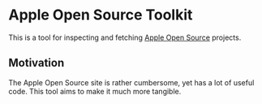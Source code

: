 # Apple Open Source Toolkit

This is a tool for inspecting and fetching [Apple Open Source](https://opensource.apple.com) projects.

## Motivation

The Apple Open Source site is rather cumbersome, yet has a lot of useful code. This tool aims to make it much more tangible.
